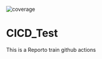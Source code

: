 ![coverage](https://github.com/twaismax/CICD_Test/coverage.svg)
# CICD_Test
This is a Reporto train github actions


